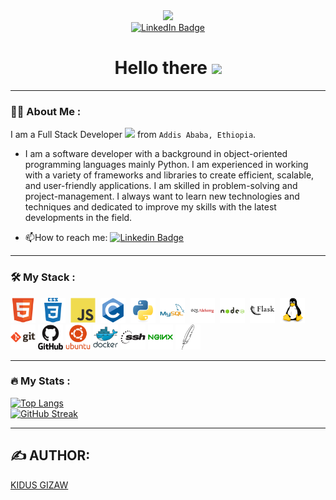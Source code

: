 <div id="header" align="center">
  <img src="https://media.giphy.com/media/jdPMeyv9rn0hZHh8n9/giphy.gif" width="200"/>
<div id="badges">
  <a href="https://www.linkedin.com/in/kidusgr/">
    <img src="https://img.shields.io/badge/LinkedIn-blue?style=for-the-badge&logo=linkedin&logoColor=white" alt="LinkedIn Badge"/>
  </a>
</div>
<h1>
  Hello there
  <img src="https://media.giphy.com/media/hvRJCLFzcasrR4ia7z/giphy.gif" width="30px"/>
</h1>
</div>

----

### :man_technologist: About Me :
I am a Full Stack Developer <img src="https://media.giphy.com/media/WUlplcMpOCEmTGBtBW/giphy.gif" width="30"> from `Addis Ababa, Ethiopia`.
- I am a software developer with a background in object-oriented programming languages mainly Python. I am experienced in working with a variety of frameworks and libraries to create efficient, scalable, and user-friendly applications. I am skilled in problem-solving and project-management. I always want to learn new technologies and techniques and dedicated to improve my skills with the latest developments in the field.

- :mailbox:How to reach me: [![Linkedin Badge](https://img.shields.io/badge/LinkedIn-blue?style=for-the-badge&logo=LinkedIn&logoColor=white)](https://www.linkedin.com/in/kidusgr/)

---

### :hammer_and_wrench: My Stack :
<div>
  <img src="https://github.com/devicons/devicon/blob/master/icons/html5/html5-original.svg" title="HTML5" alt="HTML" width="40" height="40"/>&nbsp;
  <img src="https://github.com/devicons/devicon/blob/master/icons/css3/css3-plain-wordmark.svg"  title="CSS3" alt="CSS" width="40" height="40"/>&nbsp;
  <img src="https://github.com/devicons/devicon/blob/master/icons/javascript/javascript-original.svg" title="JavaScript" alt="JavaScript" width="40" height="40"/>&nbsp;
  <img src="https://github.com/devicons/devicon/blob/master/icons/c/c-original.svg" title="C" alt="C" width="40" height="40"/>&nbsp;
  <img src="https://github.com/devicons/devicon/blob/master/icons/python/python-original.svg" title="Python" alt="Python" width="40" height="40"/>&nbsp;
  <img src="https://github.com/devicons/devicon/blob/master/icons/mysql/mysql-original-wordmark.svg" title="MySQL"  alt="MySQL" width="40" height="40"/>&nbsp;
  <img src="https://github.com/devicons/devicon/blob/master/icons/sqlalchemy/sqlalchemy-original-wordmark.svg" title="SqlAlchemy"  alt="SqlAlchemy" width="40" height="40"/>&nbsp;
  <img src="https://github.com/devicons/devicon/blob/master/icons/nodejs/nodejs-original-wordmark.svg" title="NodeJS" alt="NodeJS" width="40" height="40"/>&nbsp;
  <img src="https://github.com/devicons/devicon/blob/master/icons/flask/flask-original-wordmark.svg" title="Flask" alt="Flask" width="40" height="40"/>&nbsp;
  <img src="https://github.com/devicons/devicon/blob/master/icons/linux/linux-original.svg" title="Linux" **alt="Linux" width="40" height="40"/>
  <img src="https://github.com/devicons/devicon/blob/master/icons/git/git-original-wordmark.svg" title="Git" **alt="Git" width="40" height="40"/>
  <img src="https://github.com/devicons/devicon/blob/master/icons/github/github-original-wordmark.svg" title="GitHub" **alt="GitHub" width="40" height="40"/>
  <img src="https://github.com/devicons/devicon/blob/master/icons/ubuntu/ubuntu-plain-wordmark.svg" title="ubuntu" **alt="ubuntu" width="40" height="40"/>
  <img src="https://github.com/devicons/devicon/blob/master/icons/docker/docker-original-wordmark.svg" title="Docker" **alt="Docker" width="40" height="40"/>
  <img src="https://github.com/devicons/devicon/blob/master/icons/ssh/ssh-original-wordmark.svg" title="SSH" **alt="SSH" width="40" height="40"/>
  <img src="https://github.com/devicons/devicon/blob/master/icons/nginx/nginx-original.svg" title="Nginx" **alt="Nginx" width="40" height="40"/>
  <img src="https://github.com/devicons/devicon/blob/master/icons/apache/apache-line.svg" title="Apache" **alt="Apache" width="40" height="40"/>
</div>


---

### :fire: My Stats :
[![Top Langs](https://github-readme-stats.vercel.app/api/top-langs/?username=KidusGR&layout=compact&theme=vision-friendly-dark)](https://github.com/anuraghazra/github-readme-stats)\
[![GitHub Streak](http://github-readme-streak-stats.herokuapp.com?user=KidusGR&theme=hacker&background=000000)](https://git.io/streak-stats)

----
## :writing_hand: AUTHOR:
[KIDUS GIZAW](https://github.com/Kidusgr)
